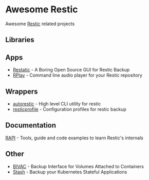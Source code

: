 # Awesome Restic

Awesome [Restic](https://restic.net) related projects

## Libraries

## Apps

* [Restatic](https://github.com/Mebus/restatic) - A Boring Open Source GUI for Restic Backup
* [RPlay](https://github.com/rubiojr/rplay) - Command line audio player for your Restic repository

## Wrappers

* [autorestic](https://github.com/cupcakearmy/autorestic) - High level CLI utility for restic 
* [resticprofile](https://github.com/creativeprojects/resticprofile) - Configuration profiles for restic backup 

## Documentation

[RAPI](https://github.com/rubiojr/rapi) - Tools, guide and code examples to learn Restic's internals


## Other

* [BIVAC](https://github.com/camptocamp/bivac) - Backup Interface for Volumes Attached to Containers
* [Stash](https://github.com/stashed/stash) - Backup your Kubernetes Stateful Applications
